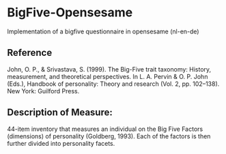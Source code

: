 # BigFive-Opensesame
Implementation of a bigfive questionnaire in opensesame (nl-en-de)

## Reference
John, O. P., & Srivastava, S. (1999). The Big-Five trait taxonomy: History, measurement, and
theoretical perspectives. In L. A. Pervin & O. P. John (Eds.), Handbook of personality: Theory
and research (Vol. 2, pp. 102–138). New York: Guilford Press.

## Description of Measure:
44-item inventory that measures an individual on the Big Five Factors (dimensions) of
personality (Goldberg, 1993). Each of the factors is then further divided into personality facets.

